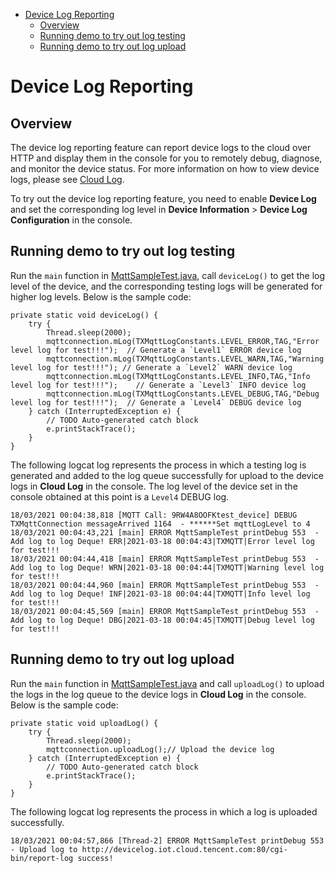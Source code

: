 * [Device Log Reporting](#Device-Log-Reporting)
  * [Overview](#Overview)
  * [Running demo to try out log testing](#Running-demo-to-try-out-log-testing)
  * [Running demo to try out log upload](#Running-demo-to-try-out-log-upload)

# Device Log Reporting
## Overview
The device log reporting feature can report device logs to the cloud over HTTP and display them in the console for you to remotely debug, diagnose, and monitor the device status. For more information on how to view device logs, please see [Cloud Log](https://cloud.tencent.com/document/product/634/14445).

To try out the device log reporting feature, you need to enable **Device Log** and set the corresponding log level in **Device Information** > **Device Log Configuration** in the console.

## Running demo to try out log testing

Run the `main` function in [MqttSampleTest.java](../../src/test/java/com/tencent/iot/hub/device/java/core/mqtt/MqttSampleTest.java), call `deviceLog()` to get the log level of the device, and the corresponding testing logs will be generated for higher log levels. Below is the sample code:
```
private static void deviceLog() {
    try {
        Thread.sleep(2000);
        mqttconnection.mLog(TXMqttLogConstants.LEVEL_ERROR,TAG,"Error level log for test!!!");  // Generate a `Level1` ERROR device log
        mqttconnection.mLog(TXMqttLogConstants.LEVEL_WARN,TAG,"Warning level log for test!!!"); // Generate a `Level2` WARN device log
        mqttconnection.mLog(TXMqttLogConstants.LEVEL_INFO,TAG,"Info level log for test!!!");    // Generate a `Level3` INFO device log
        mqttconnection.mLog(TXMqttLogConstants.LEVEL_DEBUG,TAG,"Debug level log for test!!!");  // Generate a `Level4` DEBUG device log
    } catch (InterruptedException e) {
        // TODO Auto-generated catch block
        e.printStackTrace();
    }
}
```

The following logcat log represents the process in which a testing log is generated and added to the log queue successfully for upload to the device logs in **Cloud Log** in the console. The log level of the device set in the console obtained at this point is a `Level4` DEBUG log.
```
18/03/2021 00:04:38,818 [MQTT Call: 9RW4A8OOFKtest_device] DEBUG TXMqttConnection messageArrived 1164  - ******Set mqttLogLevel to 4
18/03/2021 00:04:43,221 [main] ERROR MqttSampleTest printDebug 553  - Add log to log Deque! ERR|2021-03-18 00:04:43|TXMQTT|Error level log for test!!!
18/03/2021 00:04:44,418 [main] ERROR MqttSampleTest printDebug 553  - Add log to log Deque! WRN|2021-03-18 00:04:44|TXMQTT|Warning level log for test!!!
18/03/2021 00:04:44,960 [main] ERROR MqttSampleTest printDebug 553  - Add log to log Deque! INF|2021-03-18 00:04:44|TXMQTT|Info level log for test!!!
18/03/2021 00:04:45,569 [main] ERROR MqttSampleTest printDebug 553  - Add log to log Deque! DBG|2021-03-18 00:04:45|TXMQTT|Debug level log for test!!!
```


## Running demo to try out log upload

Run the `main` function in [MqttSampleTest.java](../../src/test/java/com/tencent/iot/hub/device/java/core/mqtt/MqttSampleTest.java) and call `uploadLog()` to upload the logs in the log queue to the device logs in **Cloud Log** in the console. Below is the sample code:
```
private static void uploadLog() {
    try {
        Thread.sleep(2000);
        mqttconnection.uploadLog();// Upload the device log
    } catch (InterruptedException e) {
        // TODO Auto-generated catch block
        e.printStackTrace();
    }
}
```

The following logcat log represents the process in which a log is uploaded successfully.
```
18/03/2021 00:04:57,866 [Thread-2] ERROR MqttSampleTest printDebug 553  - Upload log to http://devicelog.iot.cloud.tencent.com:80/cgi-bin/report-log success!
```
